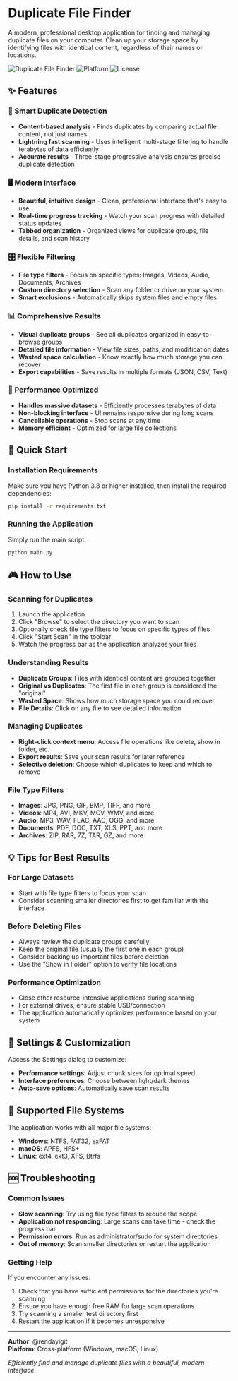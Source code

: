 # Duplicate File Finder

A modern, professional desktop application for finding and managing duplicate files on your computer. Clean up your storage space by identifying files with identical content, regardless of their names or locations.

![Duplicate File Finder](https://img.shields.io/badge/Python-3.8+-blue.svg)
![Platform](https://img.shields.io/badge/Platform-Windows%20%7C%20macOS%20%7C%20Linux-green.svg)
![License](https://img.shields.io/badge/License-MIT-orange.svg)

## ✨ Features

### 🎯 Smart Duplicate Detection

- **Content-based analysis** - Finds duplicates by comparing actual file content, not just names
- **Lightning fast scanning** - Uses intelligent multi-stage filtering to handle terabytes of data efficiently
- **Accurate results** - Three-stage progressive analysis ensures precise duplicate detection

### 🖥️ Modern Interface

- **Beautiful, intuitive design** - Clean, professional interface that's easy to use
- **Real-time progress tracking** - Watch your scan progress with detailed status updates
- **Tabbed organization** - Organized views for duplicate groups, file details, and scan history

### 🎛️ Flexible Filtering

- **File type filters** - Focus on specific types: Images, Videos, Audio, Documents, Archives
- **Custom directory selection** - Scan any folder or drive on your system
- **Smart exclusions** - Automatically skips system files and empty files

### 📊 Comprehensive Results

- **Visual duplicate groups** - See all duplicates organized in easy-to-browse groups
- **Detailed file information** - View file sizes, paths, and modification dates
- **Wasted space calculation** - Know exactly how much storage you can recover
- **Export capabilities** - Save results in multiple formats (JSON, CSV, Text)

### 🚀 Performance Optimized

- **Handles massive datasets** - Efficiently processes terabytes of data
- **Non-blocking interface** - UI remains responsive during long scans
- **Cancellable operations** - Stop scans at any time
- **Memory efficient** - Optimized for large file collections

## 🚀 Quick Start

### Installation Requirements

Make sure you have Python 3.8 or higher installed, then install the required dependencies:

```bash
pip install -r requirements.txt
```

### Running the Application

Simply run the main script:

```bash
python main.py
```

## 🎮 How to Use

### Scanning for Duplicates

1. Launch the application
2. Click "Browse" to select the directory you want to scan
3. Optionally check file type filters to focus on specific types of files
4. Click "Start Scan" in the toolbar
5. Watch the progress bar as the application analyzes your files

### Understanding Results

- **Duplicate Groups**: Files with identical content are grouped together
- **Original vs Duplicates**: The first file in each group is considered the "original"
- **Wasted Space**: Shows how much storage space you could recover
- **File Details**: Click on any file to see detailed information

### Managing Duplicates

- **Right-click context menu**: Access file operations like delete, show in folder, etc.
- **Export results**: Save your scan results for later reference
- **Selective deletion**: Choose which duplicates to keep and which to remove

### File Type Filters

- **Images**: JPG, PNG, GIF, BMP, TIFF, and more
- **Videos**: MP4, AVI, MKV, MOV, WMV, and more  
- **Audio**: MP3, WAV, FLAC, AAC, OGG, and more
- **Documents**: PDF, DOC, TXT, XLS, PPT, and more
- **Archives**: ZIP, RAR, 7Z, TAR, GZ, and more

## 💡 Tips for Best Results

### For Large Datasets

- Start with file type filters to focus your scan
- Consider scanning smaller directories first to get familiar with the interface

### Before Deleting Files

- Always review the duplicate groups carefully
- Keep the original file (usually the first one in each group)
- Consider backing up important files before deletion
- Use the "Show in Folder" option to verify file locations

### Performance Optimization

- Close other resource-intensive applications during scanning
- For external drives, ensure stable USB/connection
- The application automatically optimizes performance based on your system

## 🔧 Settings & Customization

Access the Settings dialog to customize:

- **Performance settings**: Adjust chunk sizes for optimal speed
- **Interface preferences**: Choose between light/dark themes
- **Auto-save options**: Automatically save scan results

## 📁 Supported File Systems

The application works with all major file systems:

- **Windows**: NTFS, FAT32, exFAT
- **macOS**: APFS, HFS+
- **Linux**: ext4, ext3, XFS, Btrfs

## 🆘 Troubleshooting

### Common Issues

- **Slow scanning**: Try using file type filters to reduce the scope
- **Application not responding**: Large scans can take time - check the progress bar
- **Permission errors**: Run as administrator/sudo for system directories
- **Out of memory**: Scan smaller directories or restart the application

### Getting Help

If you encounter any issues:

1. Check that you have sufficient permissions for the directories you're scanning
2. Ensure you have enough free RAM for large scan operations
3. Try scanning a smaller test directory first
4. Restart the application if it becomes unresponsive

---

**Author**: @rendayigit  
**Platform**: Cross-platform (Windows, macOS, Linux)

*Efficiently find and manage duplicate files with a beautiful, modern interface.*
